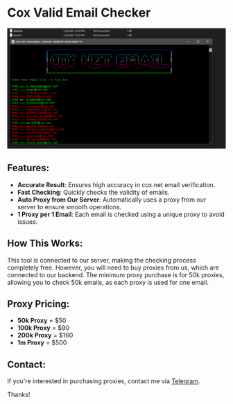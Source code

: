 # Cox Valid Email Checker

![image](https://raw.githubusercontent.com/alexrony21/Cox-Valid-Email-Checker/refs/heads/main/Cox_Valid_Email_Checker.png)

## Features:
- **Accurate Result**: Ensures high accuracy in cox.net email verification.
- **Fast Checking**: Quickly checks the validity of emails.
- **Auto Proxy from Our Server**: Automatically uses a proxy from our server to ensure smooth operations.
- **1 Proxy per 1 Email**: Each email is checked using a unique proxy to avoid issues.

## How This Works:
This tool is connected to our server, making the checking process completely free. However, you will need to buy proxies from us, which are connected to our backend. The minimum proxy purchase is for 50k proxies, allowing you to check 50k emails, as each proxy is used for one email.

## Proxy Pricing:
- **50k Proxy** = $50
- **100k Proxy** = $90
- **200k Proxy** = $160
- **1m Proxy** = $500

## Contact:
If you're interested in purchasing proxies, contact me via [Telegram](https://t.me/alexrony21).

Thanks!
